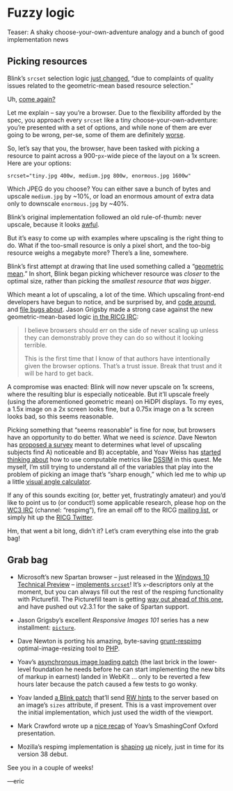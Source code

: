 # Fuzzy logic

Teaser: A shaky choose-your-own-adventure analogy and a bunch of good implementation news

## Picking resources

Blink’s `srcset` selection logic [just changed](https://codereview.chromium.org/1045353002/), “due to complaints of quality issues related to the geometric-mean based resource selection.”

Uh, [come again?](http://bukk.it/hamm-wat.gif)

Let me explain – say you’re a browser. Due to the flexibility afforded by the spec, you approach every `srcset` like a tiny choose-your-own-adventure: you’re presented with a set of options, and while none of them are ever going to be wrong, per-se, some of them are definitely [worse](http://youchosewrong.tumblr.com/post/94449663144/from-choose-your-own-adventure-17-the-race).

So, let’s say that you, the browser, have been tasked with picking a resource to paint across a 900-`px`-wide piece of the layout on a 1x screen. Here are your options:

```
srcset="tiny.jpg 400w, medium.jpg 800w, enormous.jpg 1600w"
```

Which JPEG do you choose? You can either save a bunch of bytes and upscale `medium.jpg` by ~10%, or load an enormous amount of extra data only to downscale `enormous.jpg` by ~40%.

Blink’s original implementation followed an old rule-of-thumb: never upscale, because it looks [awful](http://ericportis.com/etc/updog.html).

But it’s easy to come up with examples where upscaling is the right thing to do. What if the too-small resource is only a pixel short, and the too-big resource weighs a megabyte more? There’s a line, somewhere.

Blink’s first attempt at drawing that line used something called a “[geometric mean](http://en.wikipedia.org/wiki/Geometric_mean).” In short, Blink began picking whichever resource was *closer* to the optimal size, rather than picking the *smallest resource that was bigger*.

Which meant a lot of upscaling, a lot of the time. Which upscaling front-end developers have begun to notice, and be surprised by, and [code around](https://twitter.com/PerryGStudio/status/578908993608921089), and [file bugs about](https://code.google.com/p/chromium/issues/detail?id=471337). Jason Grigsby made a strong case against the new geometric-mean-based logic [in the RICG IRC](http://ircbot.responsiveimages.org/bot/log/respimg/2015-03-30#T121658):

> I believe browsers should err on the side of never scaling up unless they can demonstrably prove they can do so without it looking terrible.
>
> This is the first time that I know of that authors have intentionally given the browser options. That’s a trust issue. Break that trust and it will be hard to get back.

A compromise was enacted: Blink will now never upscale on 1x screens, where the resulting blur is especially noticeable. But it’ll upscale freely (using the aforementioned geometric mean) on HiDPI displays. To my eyes, a 1.5x image on a 2x screen looks fine, but a 0.75x image on a 1x screen looks bad, so this seems reasonable.

Picking something that “seems reasonable” is fine for now, but browsers have an opportunity to do better. What we need is *science*. Dave Newton has [proposed a survey](https://github.com/nwtn/browser-scaling-test/blob/master/README.md) meant to determines what level of upscaling subjects find A) noticeable and B) acceptable, and Yoav Weiss has [started thinking about](http://ircbot.responsiveimages.org/bot/log/respimg/2015-03-30#T121700) how to use computable metrics like [DSSIM](http://en.wikipedia.org/wiki/Structural_similarity) in this quest. Me myself, I’m still trying to understand all of the variables that play into the problem of picking an image that’s “sharp enough,” which led me to whip up a little [visual angle calculator](http://ericportis.com/etc/visual-angle-calculator/).

If any of this sounds exciting (or, better yet, frustratingly amateur) and you’d like to point us to (or conduct!) some applicable research, please hop on the [WC3 IRC](https://www.w3.org/wiki/IRC) (channel: “respimg”), fire an email off to the RICG [mailing list](https://lists.w3.org/Archives/Public/public-respimg/), or simply hit up the [RICG Twitter](https://twitter.com/respimg).

Hm, that went a bit long, didn’t it? Let’s cram everything else into the grab bag!

## Grab bag

- Microsoft’s new Spartan browser – just released in the [Windows 10 Technical Preview](http://windows.microsoft.com/en-us/windows/preview-iso) – [implements `srcset`](http://blogs.msdn.com/b/ie/archive/2015/03/30/quot-project-spartan-quot-in-the-windows-technical-preview-build-10049.aspx)! It’s `x`-descriptors only at the moment, but you can always fill out the rest of the respimg functionality with Picturefill. The Picturefill team is getting [way out ahead of this one](https://github.com/scottjehl/picturefill/issues/478), and have pushed out v2.3.1 for the sake of Spartan support.

- Jason Grigsby’s excellent <cite>Responsive Images 101</cite> series has a new installment: [`picture`](http://blog.cloudfour.com/responsive-images-101-part-6-picture-element/).

- Dave Newton is porting his amazing, byte-saving [grunt-respimg](https://www.npmjs.com/package/grunt-respimg) optimal-image-resizing tool to [PHP](https://github.com/nwtn/php-respimg/).

- Yoav’s [asynchronous image loading patch](https://bugs.webkit.org/show_bug.cgi?id=134488) (the last brick in the lower-level foundation he needs before he can start implementing the new bits of markup in earnest) landed in WebKit ... only to be reverted a few hours later because the patch caused a few tests to go wonky.

- Yoav landed [a Blink patch](https://codereview.chromium.org/1078633003/) that’ll send [RW hints](http://igrigorik.github.io/http-client-hints/#the-rw-client-hint) to the server based on an image’s `sizes` attribute, if present. This is a vast improvement over the initial implementation, which just used the width of the viewport.

- Mark Crawford wrote up a [nice recap](http://www.iterate.ie/blog/getting-ready-responsive-images) of Yoav’s SmashingConf Oxford presentation.

- Mozilla’s respimg implementation is [shaping](https://bugzilla.mozilla.org/show_bug.cgi?id=1139560) [up](https://bugzilla.mozilla.org/show_bug.cgi?id=1064083) nicely, just in time for its version 38 debut.

See you in a couple of weeks!

—eric
